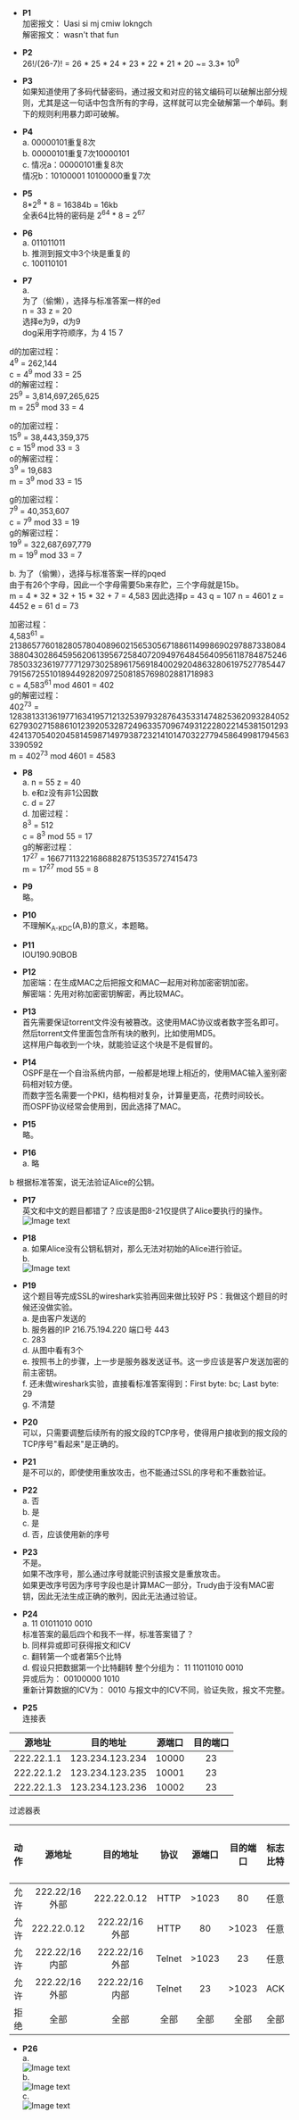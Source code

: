 * **P1**  
加密报文： Uasi si mj cmiw lokngch  
解密报文： wasn't that fun  

* **P2**  
26!/(26-7)! = 26 * 25 * 24 * 23 * 22 * 21 * 20 ~= 3.3* 10<sup>9</sup>  

* **P3**  
如果知道使用了多码代替密码，通过报文和对应的铭文编码可以破解出部分规则，尤其是这一句话中包含所有的字母，这样就可以完全破解第一个单码。剩下的规则利用暴力即可破解。  

* **P4**  
a. 00000101重复8次  
b. 00000101重复7次10000101  
c. 情况a：00000101重复8次  
情况b：10100001 10100000重复7次  

* **P5**  
8*2<sup>8</sup> * 8 =  16384b = 16kb  
全表64比特的密码是 2<sup>64</sup> * 8 = 2<sup>67</sup>  

* **P6**  
a. 011011011  
b. 推测到报文中3个块是重复的  
c. 100110101  

* **P7**  
a.  
为了（偷懒），选择与标准答案一样的ed  
n = 33 z = 20  
选择e为9，d为9  
dog采用字符顺序，为 4 15 7    

d的加密过程：  
4<sup>9</sup> = 262,144  
c = 4<sup>9</sup> mod 33 = 25  
d的解密过程：  
25<sup>9</sup> = 3,814,697,265,625‬  
m = 25<sup>9</sup> mod 33 = 4  

o的加密过程：  
15<sup>9</sup> = 38,443,359,375‬  
c = 15<sup>9</sup> mod 33 = 3  
o的解密过程：  
3<sup>9</sup> = 19,683‬  
m = 3<sup>9</sup> mod 33 = 15  

g的加密过程：  
7<sup>9</sup> = 40,353,607‬‬  
c = 7<sup>9</sup> mod 33 = 19  
g的解密过程：  
19<sup>9</sup> = 322,687,697,779‬‬  
m = 19<sup>9</sup> mod 33 = 7  

b. 
为了（偷懒），选择与标准答案一样的pqed  
由于有26个字母，因此一个字母需要5b来存贮，三个字母就是15b。  
m = 4 * 32 * 32 + 15 * 32 + 7 = 4,583‬ 
因此选择p = 43 q = 107 n = 4601 z = 4452 e = 61 d = 73  

加密过程：  
4,583‬<sup>61</sup> = 21386577601828057804089602156530567188611499869029788733808438804302864595620613956725840720949764845640956118784875246785033236197777129730258961756918400292048632806197527785447791567255101894492820972508185769802881718983  
c = 4,583‬<sup>61</sup> mod 4601 = 402  
g的解密过程：  
402<sup>73</sup> = 12838133136197716341957121325397932876435331474825362093284052627930271588610123920532872496335709674931222802214538150129342413705402045814598714979387232141014703227794586499817945633390592  
m = 402<sup>73</sup> mod 4601 = 4583  

* **P8**  
a. n = 55 z = 40  
b. e和z没有非1公因数  
c. d = 27  
d. 
加密过程：  
8<sup>3</sup> = 512‬‬  
c = 8<sup>3</sup> mod 55 = 17  
g的解密过程：  
17<sup>27</sup> = 1667711322168688287513535727415473  
m = 17<sup>27</sup> mod 55 = 8  

* **P9**  
略。  

* **P10**  
不理解K<sub>A-KDC</sub>(A,B)的意义，本题略。  

* **P11**  
IOU190.90BOB  

* **P12**  
加密端：在生成MAC之后把报文和MAC一起用对称加密密钥加密。  
解密端：先用对称加密密钥解密，再比较MAC。  

* **P13**  
首先需要保证torrent文件没有被篡改。这使用MAC协议或者数字签名即可。  
然后torrent文件里面包含所有块的散列，比如使用MD5。  
这样用户每收到一个块，就能验证这个块是不是假冒的。  

* **P14**  
OSPF是在一个自治系统内部，一般都是地理上相近的，使用MAC输入鉴别密码相对较方便。  
而数字签名需要一个PKI，结构相对复杂，计算量更高，花费时间较长。  
而OSPF协议经常会使用到，因此选择了MAC。  

* **P15**  
略。  

* **P16**  
a. 略

b 根据标准答案，说无法验证Alice的公钥。  

* **P17**  
英文和中文的题目都错了？应该是图8-21仅提供了Alice要执行的操作。  
![Image text](计算机网络/Computer-Network-A-Top-Down-Approach-Answer-master/Chapter-8/PA-P17/pic1.jpg)   

* **P18**  
a. 如果Alice没有公钥私钥对，那么无法对初始的Alice进行验证。  
b.  
![Image text](计算机网络/Computer-Network-A-Top-Down-Approach-Answer-master/Chapter-8/PA-P18/pic1.jpg)   

* **P19**  
这个题目等完成SSL的wireshark实验再回来做比较好 PS：我做这个题目的时候还没做实验。  
a. 是由客户发送的  
b. 服务器的IP 216.75.194.220 端口号 443  
c. 283  
d. 从图中看有3个  
e. 按照书上的步骤，上一步是服务器发送证书。这一步应该是客户发送加密的前主密钥。  
f. 还未做wireshark实验，直接看标准答案得到：First byte: bc; Last byte: 29  
g. 不清楚  

* **P20**  
可以，只需要调整后续所有的报文段的TCP序号，使得用户接收到的报文段的TCP序号"看起来"是正确的。  

* **P21**  
是不可以的，即使使用重放攻击，也不能通过SSL的序号和不重数验证。  

* **P22**  
a. 否  
b. 是  
c. 是  
d. 否，应该使用新的序号  

* **P23**  
不是。  
如果不改序号，那么通过序号就能识别该报文是重放攻击。  
如果更改序号因为序号字段也是计算MAC一部分，Trudy由于没有MAC密钥，因此无法生成正确的散列，因此无法通过验证。  

* **P24**  
a. 11 01011010 0010  
标准答案的最后四个和我不一样，标准答案错了？  
b. 同样异或即可获得报文和ICV  
c. 翻转第一个或者第5个比特  
d. 假设只把数据第一个比特翻转 整个分组为： 11 11011010 0010  
异或后为： 00100000 1010  
重新计算数据的ICV为： 0010 与报文中的ICV不同，验证失败，报文不完整。  

* **P25**  
连接表  

| 源地址 | 目的地址 | 源端口 | 目的端口 | 
:---: | :---: | :---: | :---: | 
| 222.22.1.1 | 123.234.123.234 | 10000 | 23 | 
| 222.22.1.2 | 123.234.123.235 | 10001 | 23 | 
| 222.22.1.3 | 123.234.123.236 | 10002 | 23 | 

过滤器表  

| 动作 | 源地址 | 目的地址 | 协议 | 源端口 | 目的端口 | 标志比特 | 核对连接 |
:---: | :---: | :---: | :---: | :---: | :---: | :---: | :---: | 
| 允许 | 222.22/16外部 | 222.22.0.12 | HTTP | >1023 | 80 | 任意 |  | 
| 允许 | 222.22.0.12 | 222.22/16外部 | HTTP | 80 | >1023 | 任意 |  | 
| 允许 | 222.22/16内部 | 222.22/16外部 | Telnet | >1023 | 23 | 任意 |  | 
| 允许 | 222.22/16外部 | 222.22/16内部 | Telnet | 23 | >1023 | ACK | X | 
| 拒绝 | 全部 | 全部 | 全部 | 全部 | 全部 | 全部 |  | 

* **P26**  
a.  
![Image text](计算机网络/Computer-Network-A-Top-Down-Approach-Answer-master/Chapter-8/PA-P26/pic1.jpg)   
b.  
![Image text](pic2.jpg)   
c.  
![Image text](pic3.jpg)   

